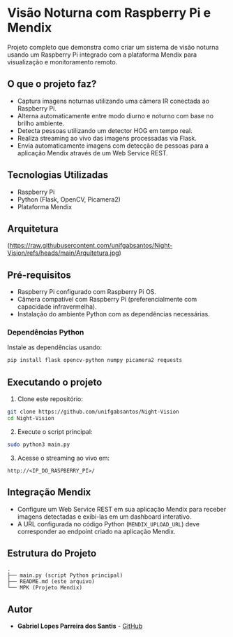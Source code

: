 # Visão Noturna com Raspberry Pi e Mendix

Projeto completo que demonstra como criar um sistema de visão noturna usando um Raspberry Pi integrado com a plataforma Mendix para visualização e monitoramento remoto.

## O que o projeto faz?
- Captura imagens noturnas utilizando uma câmera IR conectada ao Raspberry Pi.
- Alterna automaticamente entre modo diurno e noturno com base no brilho ambiente.
- Detecta pessoas utilizando um detector HOG em tempo real.
- Realiza streaming ao vivo das imagens processadas via Flask.
- Envia automaticamente imagens com detecção de pessoas para a aplicação Mendix através de um Web Service REST.

## Tecnologias Utilizadas
- Raspberry Pi
- Python (Flask, OpenCV, Picamera2)
- Plataforma Mendix

## Arquitetura

(https://raw.githubusercontent.com/unifgabsantos/Night-Vision/refs/heads/main/Arquitetura.jpg)


## Pré-requisitos
- Raspberry Pi configurado com Raspberry Pi OS.
- Câmera compatível com Raspberry Pi (preferencialmente com capacidade infravermelha).
- Instalação do ambiente Python com as dependências necessárias.

### Dependências Python
Instale as dependências usando:
```bash
pip install flask opencv-python numpy picamera2 requests
```

## Executando o projeto
1. Clone este repositório:

```bash
git clone https://github.com/unifgabsantos/Night-Vision
cd Night-Vision
```

2. Execute o script principal:

```bash
sudo python3 main.py
```

3. Acesse o streaming ao vivo em:
```
http://<IP_DO_RASPBERRY_PI>/
```

## Integração Mendix

- Configure um Web Service REST em sua aplicação Mendix para receber imagens detectadas e exibi-las em um dashboard interativo.
- A URL configurada no código Python (`MENDIX_UPLOAD_URL`) deve corresponder ao endpoint criado na aplicação Mendix.

## Estrutura do Projeto

```
.
├── main.py (script Python principal)
├── README.md (este arquivo)
└── MPK (Projeto Mendix)
```

## Autor
- **Gabriel Lopes Parreira dos Santis** - [GitHub](https://github.com/unifgabsantos/)
